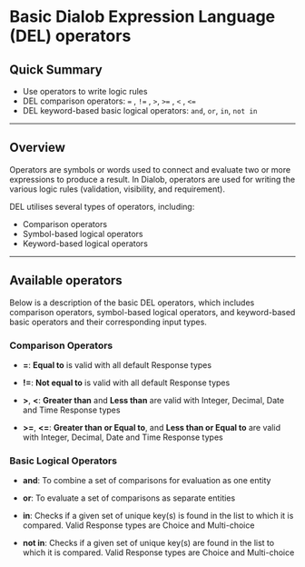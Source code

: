 # Basic Dialob Expression Language (DEL) operators

## Quick Summary

* Use operators to write logic rules
* DEL comparison operators: `=` , `!=` , `>`, `>=` , `<` , `<=`
* DEL keyword-based basic logical operators: `and`, `or`, `in`, `not in`

---

## Overview

Operators are symbols or words used to connect and evaluate two or more expressions to produce a result.  In Dialob, operators are used for writing the various logic rules (validation, visibility, and requirement).

DEL utilises several types of operators, including:

* Comparison operators
* Symbol-based logical operators
* Keyword-based logical operators

---

## Available operators

Below is a description of the basic DEL operators, which includes comparison operators, symbol-based logical operators, and keyword-based basic operators and their corresponding input types.

### Comparison Operators

* **=**: **Equal to** is valid with all default Response types

* **!=**: **Not equal to** is valid with all default Response types

* **>**, **<**: **Greater than** and **Less than** are valid with Integer, Decimal, Date and Time Response types

* **>=**, **<=**: **Greater than or Equal to**, and **Less than or Equal to** are valid with Integer, Decimal, Date and Time Response types

### Basic Logical Operators

* **and**: To combine a set of comparisons for evaluation as one entity

* **or**: To evaluate a set of comparisons as separate entities

* **in**: Checks if a given set of unique key(s) is found in the list to which it is compared. Valid Response types are Choice and Multi-choice

* **not in**: Checks if a given set of unique key(s) are found in the list to which it is compared. Valid Response types are Choice and Multi-choice




